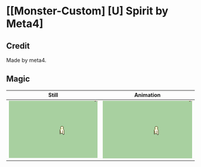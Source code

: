 # [\[Monster-Custom\] \[U\] Spirit by Meta4]

## Credit

Made by meta4.
	
## Magic

| Still | Animation |
| :---: | :-------: |
| ![Magic still](./Magic_000.png) | ![Magic animation](./Magic.gif) |

